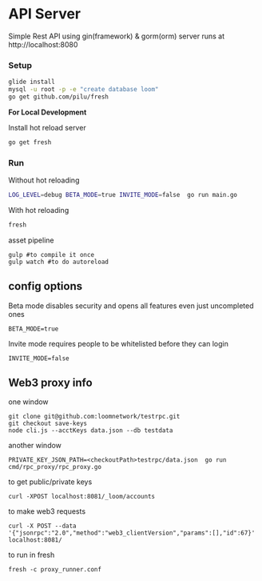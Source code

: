 # API Server

Simple Rest API using gin(framework) & gorm(orm)
server runs at http://localhost:8080


### Setup
```bash
glide install
mysql -u root -p -e "create database loom"
go get github.com/pilu/fresh
```

__For Local Development__

Install hot reload server
```bash
go get fresh
```

### Run

Without hot reloading
```bash
LOG_LEVEL=debug BETA_MODE=true INVITE_MODE=false  go run main.go
```

With hot reloading
```bash
fresh
```

asset pipeline
```
gulp #to compile it once
gulp watch #to do autoreload
```


## config options

Beta mode disables security and opens all features even just uncompleted ones
```
BETA_MODE=true
```

Invite mode requires people to be whitelisted before they can login
```
INVITE_MODE=false
```


## Web3 proxy info

one window
```
git clone git@github.com:loomnetwork/testrpc.git
git checkout save-keys
node cli.js --acctKeys data.json --db testdata
```

another window
```
PRIVATE_KEY_JSON_PATH=<checkoutPath>testrpc/data.json  go run cmd/rpc_proxy/rpc_proxy.go
```

to get public/private keys
```
curl -XPOST localhost:8081/_loom/accounts
```

to make web3 requests
```
curl -X POST --data '{"jsonrpc":"2.0","method":"web3_clientVersion","params":[],"id":67}' localhost:8081/
```

to run in fresh
```
fresh -c proxy_runner.conf
```
